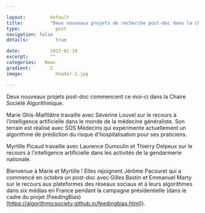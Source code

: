 ```yaml
---

layout:			default
title:  		"Deux nouveaux projets de recherche post-doc dans la chaire"
type:			  post
navigation: false
details:		  true

date:   		2022-01-10
excerpt: 		""
categories:   News
gradient: 		2
image: 			  header-1.jpg

---
```


Deux nouveaux projets post-doc commencent ce moi-ci dans la Chaire Société Algorithmique.

Marie Ghis-Malfilâtre travaille avec Séverine Louvel sur le recours à l’intelligence artificielle dans le monde de la médecine généraliste. Son terrain est réalisé avec SOS Médecins qui expérimente actuellement un algorithme de prédiction du risque d'hospitalisation pour ses praticiens.

Myrtille Picaud travaille avec Laurence Dumoulin et Thierry Delpeux sur le recours à l’intelligence artificielle dans les activités de la gendarmerie nationale.

Bienvenue à Marie et Myrtille ! Elles rejoignent Jérôme Pacouret qui a commencé en octobre un post-doc avec Gilles Bastin et Emmanuel Marty sur le recours aux plateformes des réseaux sociaux et à leurs algorithmes dans six médias en France pendant la campagne présidentielle (dans le cadre du projet (FeedingBias)[https://algorithmicsociety.github.io/feedingbias.html]).
